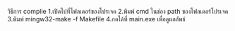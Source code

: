 วิธีการ complie
1.เปิดไปที่โฟลเดอร์ของโปรเจค
2.พิมพ์ cmd ในช่อง path ของโฟลเดอร์โปรเจค
3.พิมพ์ mingw32-make -f Makefile
4.กดได้ที่ main.exe เพื่อดูผลลัพธ์
